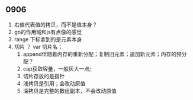 <!--
 * @Author: zd
 * @Date: 2023-09-06 19:38:27
 * @LastEditors: zd
 * @LastEditTime: 2023-09-06 20:05:04
 * @FilePath: \Go\note\0906.md
 * @Description: 
-->
## 0906
1. 右值代表值的拷贝，而不是值本身？
2. go的作用域和js有点像的感觉
3. range 下标拿到的是元素本身
4. 切片 ？ var 切片名； 
    1. append伴随着内存的重新分配；复制旧元素；追加新元素；内存的预分配？
    2. cap获取容量，一般灰大一点;
    3. 切片存放的是指针
    4. 浅拷贝是引用；会改动原值
    5. 深拷贝是完整的数组副本，不会改动原值

